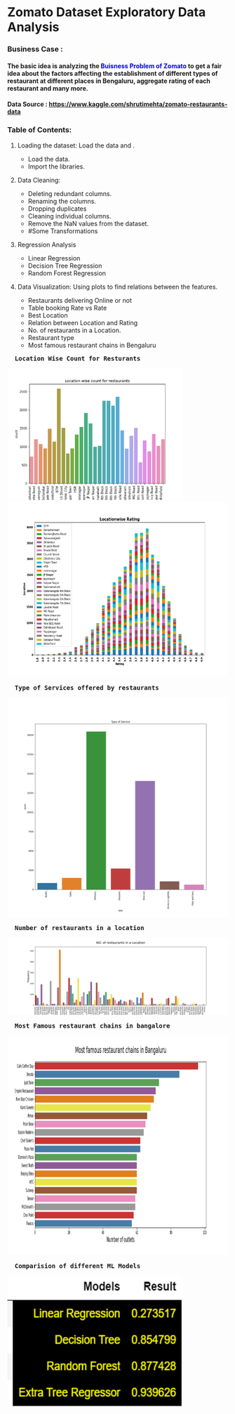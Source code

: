 # Zomato Dataset Exploratory Data Analysis 

### Business Case :
#### The basic idea is analyzing the <font color=blue>Buisness Problem of Zomato </font> to get a fair idea about the factors affecting the establishment of different types of restaurant at different places in Bengaluru, aggregate rating of each restaurant and many more.


#### Data Source : https://www.kaggle.com/shrutimehta/zomato-restaurants-data


### Table of Contents:
 1. Loading the dataset: Load the data and .
       <ul>
       <li>Load the data.</li>
       <li>Import the libraries.</li>
      
      </ul>

 2. Data Cleaning:
      <ul>
       <li>Deleting redundant columns.</li>
       <li>Renaming the columns.</li>
       <li>Dropping duplicates</li>
       <li>Cleaning individual columns.</li>
       <li>Remove the NaN values from the dataset.</li>
       <li> #Some Transformations</li>
      </ul>
      

     
 3. Regression Analysis
       <ul>
       <li>Linear Regression</li>
       <li>Decision Tree Regression</li>
       <li>Random Forest Regression</li>
 
      </ul>

      
      
      
 4. Data Visualization: Using plots to find relations between the features.
      <ul>
       <li>Restaurants delivering Online or not</li>
       <li>Table booking Rate vs Rate</li>
       <li> Best Location</li>
       <li>Relation between Location and Rating</li>
       <li>No. of restaurants in a Location.</li>
       <li>Restaurant type</li>
       <li>Most famous restaurant chains in Bengaluru</li>
      </ul>


     
     
     

<pre> <b> Location Wise Count for Resturants                        Location wise rating  </b></pre> 


<img src= 'Image/Location.png' width='400'>                         <img src= 'Image/LocationRating.png'  width='500' height='400' > 



<pre> <b> Type of Services offered by restaurants  </b></pre> 

<img src= 'Image/TypeofService.png'  width='700' height='500'   > 


<pre> <b> Number of restaurants in a location </b></pre> 

<img src= 'Image/Numberres.png'   > 

<pre> <b> Most Famous restaurant chains in bangalore  </b></pre> 

<img src= 'Image/frequent.png'  width='700' height='500'   > 


<pre> <b> Comparision of different ML Models  </b></pre> 

<img src= 'Image/Result.PNG'  width='400' height='300'   > 




